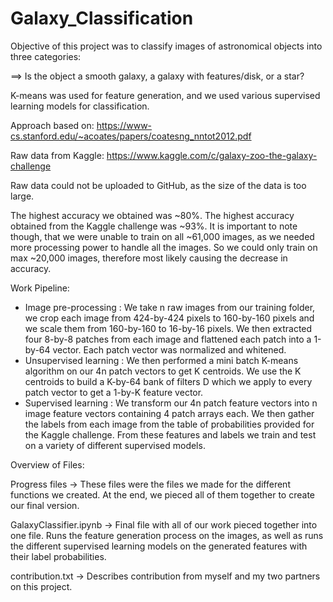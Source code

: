 # Galaxy_Classification

Objective of this project was to classify images of astronomical objects into three categories:

==> Is the object a smooth galaxy, a galaxy with features/disk, or a star?

K-means was used for feature generation, and we used various supervised learning models for classification.

Approach based on:
https://www-cs.stanford.edu/~acoates/papers/coatesng_nntot2012.pdf

Raw data from Kaggle:
https://www.kaggle.com/c/galaxy-zoo-the-galaxy-challenge

Raw data could not be uploaded to GitHub, as the size of the data is too large.

The highest accuracy we obtained was ~80%. The highest accuracy obtained from the Kaggle challenge was ~93%. It is important to note though, that we were unable to train on all ~61,000 images, as we needed more processing power to handle all the images. So we could only train on max ~20,000 images, therefore most likely causing the decrease in accuracy. 

Work Pipeline:

- Image pre-processing : We take n raw images from our training folder, we crop each image from 424-by-424 pixels to 160-by-160 pixels and we scale them from 160-by-160 to 16-by-16 pixels. We then extracted four 8-by-8 patches from each image and flattened each patch into a 1-by-64 vector. Each patch vector was normalized and whitened.
- Unsupervised learning : We then performed a mini batch K-means algorithm on our 4n patch vectors to get K centroids. We use the K centroids to build a K-by-64 bank of filters D which we apply to every patch vector to get a 1-by-K feature vector.
- Supervised learning : We transform our 4n patch feature vectors into n image feature vectors containing 4 patch arrays each. We then gather the labels from each image from the table of probabilities provided for the Kaggle challenge. From these features and labels we train and test on a variety of different supervised models.

Overview of Files:

Progress files -> These files were the files we made for the different functions we created. At the end, we pieced all of them together to create our final version.

GalaxyClassifier.ipynb -> Final file with all of our work pieced together into one file. Runs the feature generation process on the images, as well as runs the different supervised learning models on the generated features with their label probabilities.

contribution.txt -> Describes contribution from myself and my two partners on this project.
